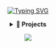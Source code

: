 <span style="user-select: none; -webkit-user-select: none; -moz-user-select: none;">

<div align="center">

[![Typing SVG](https://readme-typing-svg.demolab.com?font=Fira+Code&size=40&duration=3500&pause=1000&color=FFFFFF&center=true&vCenter=true&random=true&width=600&height=100&lines=Software+Developer;Cybersecurity+Expert;SysAdmin;Network+Engineer;Malware+Dev)](https://git.io/typing-svg)

</div>

<div align="center">
  <details>
    <summary><b>🚀 Projects</b></summary>
  </details>
</div>

<p align="center">
  <a>
    <img src="https://skillicons.dev/icons?i=c,cpp,python,postgres,powershell" />
  </a>
</p>
</span>
